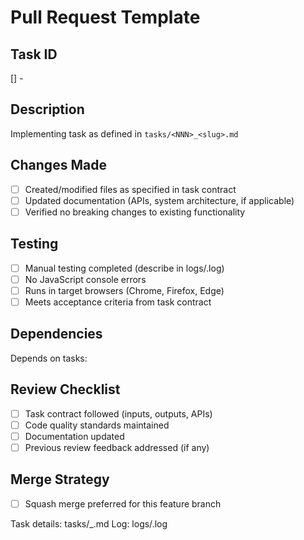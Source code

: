 # Pull Request Template

## Task ID
[<NNN>] - <Task Title>

## Description
Implementing task <NNN> as defined in `tasks/<NNN>_<slug>.md`

## Changes Made
- [ ] Created/modified files as specified in task contract
- [ ] Updated documentation (APIs, system architecture, if applicable)
- [ ] Verified no breaking changes to existing functionality

## Testing
- [ ] Manual testing completed (describe in logs/<NNN>.log)
- [ ] No JavaScript console errors
- [ ] Runs in target browsers (Chrome, Firefox, Edge)
- [ ] Meets acceptance criteria from task contract

## Dependencies
Depends on tasks: <list predecessors>

## Review Checklist
- [ ] Task contract followed (inputs, outputs, APIs)
- [ ] Code quality standards maintained
- [ ] Documentation updated
- [ ] Previous review feedback addressed (if any)

## Merge Strategy
- [ ] Squash merge preferred for this feature branch

Task details: tasks/<NNN>_<slug>.md
Log: logs/<NNN>.log
